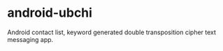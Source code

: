 # android-ubchi
Android contact list, keyword generated double transposition cipher text messaging app.
